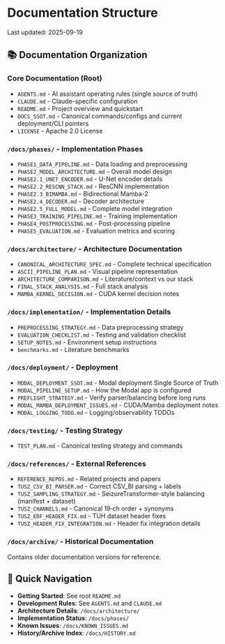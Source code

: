 # Documentation Structure

Last updated: 2025-09-19

## 📚 Documentation Organization

### Core Documentation (Root)
- `AGENTS.md` - AI assistant operating rules (single source of truth)
- `CLAUDE.md` - Claude-specific configuration
- `README.md` - Project overview and quickstart
- `DOCS_SSOT.md` - Canonical commands/configs and current deployment/CLI pointers
- `LICENSE` - Apache 2.0 License

### `/docs/phases/` - Implementation Phases
- `PHASE1_DATA_PIPELINE.md` - Data loading and preprocessing
- `PHASE2_MODEL_ARCHITECTURE.md` - Overall model design
- `PHASE2.1_UNET_ENCODER.md` - U-Net encoder details
- `PHASE2.2_RESCNN_STACK.md` - ResCNN implementation
- `PHASE2.3_BIMAMBA.md` - Bidirectional Mamba-2
- `PHASE2.4_DECODER.md` - Decoder architecture
- `PHASE2.5_FULL_MODEL.md` - Complete model integration
- `PHASE3_TRAINING_PIPELINE.md` - Training implementation
- `PHASE4_POSTPROCESSING.md` - Post-processing pipeline
- `PHASE5_EVALUATION.md` - Evaluation metrics and scoring

### `/docs/architecture/` - Architecture Documentation
- `CANONICAL_ARCHITECTURE_SPEC.md` - Complete technical specification
- `ASCII_PIPELINE_PLAN.md` - Visual pipeline representation
- `ARCHITECTURE_COMPARISON.md` - Literature/context vs our stack
- `FINAL_STACK_ANALYSIS.md` - Full stack analysis
- `MAMBA_KERNEL_DECISION.md` - CUDA kernel decision notes

### `/docs/implementation/` - Implementation Details
- `PREPROCESSING_STRATEGY.md` - Data preprocessing strategy
- `EVALUATION_CHECKLIST.md` - Testing and validation checklist
- `SETUP_NOTES.md` - Environment setup instructions
- `benchmarks.md` - Literature benchmarks

### `/docs/deployment/` - Deployment
- `MODAL_DEPLOYMENT_SSOT.md` - Modal deployment Single Source of Truth
- `MODAL_PIPELINE_SETUP.md` - How the Modal app is configured
- `PREFLIGHT_STRATEGY.md` - Verify parser/balancing before long runs
- `MODAL_MAMBA_DEPLOYMENT_ISSUES.md` - CUDA/Mamba deployment notes
- `MODAL_LOGGING_TODO.md` - Logging/observability TODOs

### `/docs/testing/` - Testing Strategy
- `TEST_PLAN.md` - Canonical testing strategy and commands

### `/docs/references/` - External References
- `REFERENCE_REPOS.md` - Related projects and papers
- `TUSZ_CSV_BI_PARSER.md` - Correct CSV_BI parsing + labels
- `TUSZ_SAMPLING_STRATEGY.md` - SeizureTransformer-style balancing (manifest + dataset)
- `TUSZ_CHANNELS.md` - Canonical 19‑ch order + synonyms
- `TUSZ_EDF_HEADER_FIX.md` - TUH dataset header fixes
- `TUSZ_HEADER_FIX_INTEGRATION.md` - Header fix integration details

### `/docs/archive/` - Historical Documentation
Contains older documentation versions for reference.

## 🚀 Quick Navigation

- **Getting Started**: See root `README.md`
- **Development Rules**: See `AGENTS.md` and `CLAUDE.md`
- **Architecture Details**: `/docs/architecture/`
- **Implementation Status**: `/docs/phases/`
- **Known Issues**: `/docs/KNOWN_ISSUES.md`
- **History/Archive Index**: `/docs/HISTORY.md`
